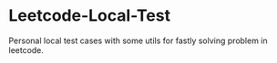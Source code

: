 # Leetcode-Local-Test
Personal local test cases with some utils for fastly solving problem in leetcode.
